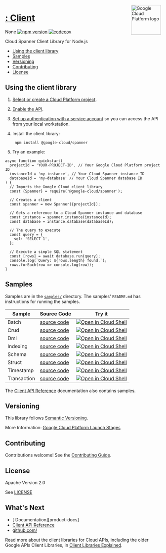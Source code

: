 [//]: # "This README.md file is auto-generated, all changes to this file will be lost."
[//]: # "To regenerate it, use `python -m synthtool`."
<img src="https://avatars2.githubusercontent.com/u/2810941?v=3&s=96" alt="Google Cloud Platform logo" title="Google Cloud Platform" align="right" height="96" width="96"/>

# [:  Client](https://github.com/)

None
[![npm version](https://img.shields.io/npm/v/@google-cloud/spanner.svg)](https://www.npmjs.org/package/@google-cloud/spanner)
[![codecov](https://img.shields.io/codecov/c/github//master.svg?style=flat)](https://codecov.io/gh/)


Cloud Spanner Client Library for Node.js


* [Using the client library](#using-the-client-library)
* [Samples](#samples)
* [Versioning](#versioning)
* [Contributing](#contributing)
* [License](#license)

## Using the client library

1.  [Select or create a Cloud Platform project][projects].
1.  [Enable the  API][enable_api].
1.  [Set up authentication with a service account][auth] so you can access the
    API from your local workstation.

1. Install the client library:

        npm install @google-cloud/spanner


1. Try an example:

```
async function quickstart(
  projectId = 'YOUR-PROJECT-ID', // Your Google Cloud Platform project ID
  instanceId = 'my-instance', // Your Cloud Spanner instance ID
  databaseId = 'my-database' // Your Cloud Spanner database ID
) {
  // Imports the Google Cloud client library
  const {Spanner} = require('@google-cloud/spanner');

  // Creates a client
  const spanner = new Spanner({projectId});

  // Gets a reference to a Cloud Spanner instance and database
  const instance = spanner.instance(instanceId);
  const database = instance.database(databaseId);

  // The query to execute
  const query = {
    sql: 'SELECT 1',
  };

  // Execute a simple SQL statement
  const [rows] = await database.run(query);
  console.log(`Query: ${rows.length} found.`);
  rows.forEach(row => console.log(row));
}

```



## Samples

Samples are in the [`samples/`](https://github.com//tree/master/samples) directory. The samples' `README.md`
has instructions for running the samples.

| Sample                      | Source Code                       | Try it |
| --------------------------- | --------------------------------- | ------ |
| Batch | [source code](https://github.com//blob/master/samples/batch.js) | [![Open in Cloud Shell][shell_img]](https://console.cloud.google.com/cloudshell/open?git_repo=https://github.com/&page=editor&open_in_editor=samples/batch.js,samples/README.md) |
| Crud | [source code](https://github.com//blob/master/samples/crud.js) | [![Open in Cloud Shell][shell_img]](https://console.cloud.google.com/cloudshell/open?git_repo=https://github.com/&page=editor&open_in_editor=samples/crud.js,samples/README.md) |
| Dml | [source code](https://github.com//blob/master/samples/dml.js) | [![Open in Cloud Shell][shell_img]](https://console.cloud.google.com/cloudshell/open?git_repo=https://github.com/&page=editor&open_in_editor=samples/dml.js,samples/README.md) |
| Indexing | [source code](https://github.com//blob/master/samples/indexing.js) | [![Open in Cloud Shell][shell_img]](https://console.cloud.google.com/cloudshell/open?git_repo=https://github.com/&page=editor&open_in_editor=samples/indexing.js,samples/README.md) |
| Schema | [source code](https://github.com//blob/master/samples/schema.js) | [![Open in Cloud Shell][shell_img]](https://console.cloud.google.com/cloudshell/open?git_repo=https://github.com/&page=editor&open_in_editor=samples/schema.js,samples/README.md) |
| Struct | [source code](https://github.com//blob/master/samples/struct.js) | [![Open in Cloud Shell][shell_img]](https://console.cloud.google.com/cloudshell/open?git_repo=https://github.com/&page=editor&open_in_editor=samples/struct.js,samples/README.md) |
| Timestamp | [source code](https://github.com//blob/master/samples/timestamp.js) | [![Open in Cloud Shell][shell_img]](https://console.cloud.google.com/cloudshell/open?git_repo=https://github.com/&page=editor&open_in_editor=samples/timestamp.js,samples/README.md) |
| Transaction | [source code](https://github.com//blob/master/samples/transaction.js) | [![Open in Cloud Shell][shell_img]](https://console.cloud.google.com/cloudshell/open?git_repo=https://github.com/&page=editor&open_in_editor=samples/transaction.js,samples/README.md) |



The [  Client API Reference][client-docs] documentation
also contains samples.

## Versioning

This library follows [Semantic Versioning](http://semver.org/).






More Information: [Google Cloud Platform Launch Stages][launch_stages]

[launch_stages]: https://cloud.google.com/terms/launch-stages

## Contributing

Contributions welcome! See the [Contributing Guide](https://github.com//blob/master/CONTRIBUTING.md).

## License

Apache Version 2.0

See [LICENSE](https://github.com//blob/master/LICENSE)

## What's Next

* [ Documentation][product-docs]
* [  Client API Reference][client-docs]
* [github.com/](https://github.com/)

Read more about the client libraries for Cloud APIs, including the older
Google APIs Client Libraries, in [Client Libraries Explained][explained].

[explained]: https://cloud.google.com/apis/docs/client-libraries-explained

[client-docs]: 
[product-docs]: 
[shell_img]: https://gstatic.com/cloudssh/images/open-btn.png
[projects]: https://console.cloud.google.com/project
[billing]: https://support.google.com/cloud/answer/6293499#enable-billing
[enable_api]: https://console.cloud.google.com/flows/enableapi?apiid=
[auth]: https://cloud.google.com/docs/authentication/getting-started